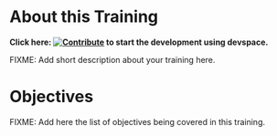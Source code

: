 # About this Training

**Click here: [![Contribute](https://www.eclipse.org/che/contribute.svg)](https://devspaces.apps.tools-na100.dev.ole.redhat.com/#https://github.com/RedHatQuickCourses/rhosp-networking-breakfix) to start the development using devspace.**

FIXME: Add short description about your training here.

# Objectives

FIXME: Add here the list of objectives being covered in this training.

